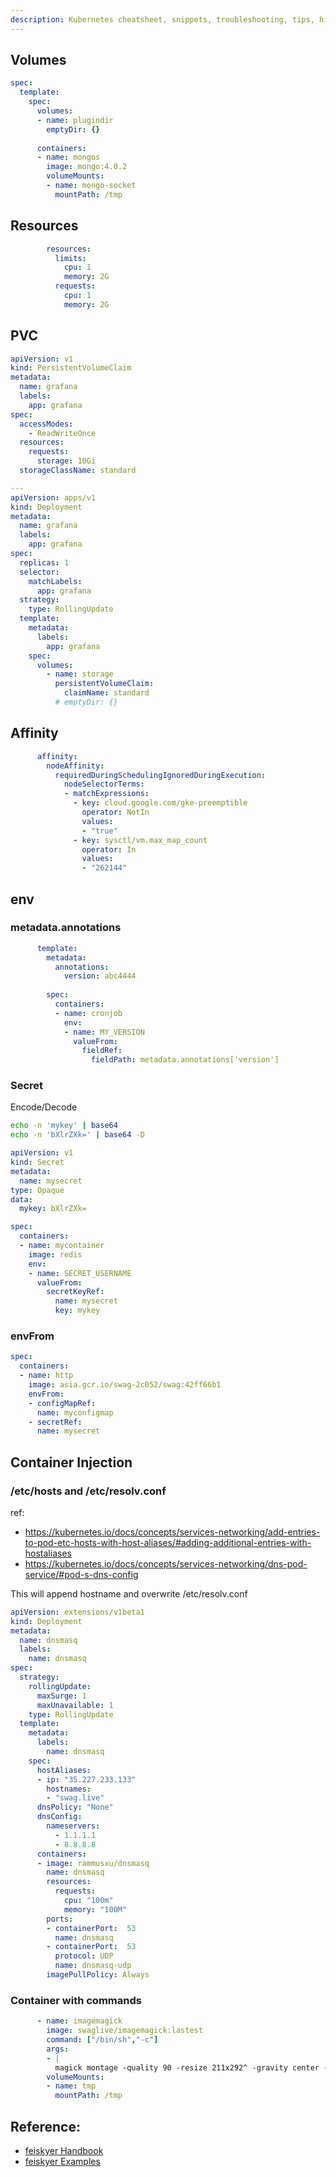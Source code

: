 ```yaml
---
description: Kubernetes cheatsheet, snippets, troubleshooting, tips, hints
---
```


## Volumes
```yaml
spec:
  template:
    spec:
      volumes:
      - name: plugindir
        emptyDir: {}
        
      containers:
      - name: mongos
        image: mongo:4.0.2
        volumeMounts:
        - name: mongo-socket
          mountPath: /tmp
```

## Resources
```yaml
        resources:
          limits:
            cpu: 1
            memory: 2G
          requests:
            cpu: 1
            memory: 2G
```

## PVC
```yaml
apiVersion: v1
kind: PersistentVolumeClaim
metadata:
  name: grafana
  labels:
    app: grafana
spec:
  accessModes:
    - ReadWriteOnce
  resources:
    requests:
      storage: 10Gi
  storageClassName: standard

---
apiVersion: apps/v1
kind: Deployment
metadata:
  name: grafana
  labels:
    app: grafana
spec:
  replicas: 1
  selector:
    matchLabels:
      app: grafana
  strategy:
    type: RollingUpdate
  template:
    metadata:
      labels:
        app: grafana
    spec:
      volumes:
        - name: storage
          persistentVolumeClaim:
            claimName: standard
          # emptyDir: {}
```

## Affinity
```yaml
      affinity:
        nodeAffinity:
          requiredDuringSchedulingIgnoredDuringExecution:
            nodeSelectorTerms:
            - matchExpressions:
              - key: cloud.google.com/gke-preemptible
                operator: NotIn
                values:
                - "true"
              - key: sysctl/vm.max_map_count
                operator: In
                values:
                - "262144"
```

## env

### metadata.annotations
```yaml
      template:
        metadata:
          annotations:
            version: abc4444
            
        spec:
          containers:
          - name: cronjob
            env:
            - name: MY_VERSION
              valueFrom:
                fieldRef:
                  fieldPath: metadata.annotations['version']
```

### Secret

Encode/Decode
```bash
echo -n 'mykey' | base64
echo -n 'bXlrZXk=' | base64 -D
```

```yaml
apiVersion: v1
kind: Secret
metadata:
  name: mysecret
type: Opaque
data:
  mykey: bXlrZXk=
```

```yaml
spec:
  containers:
  - name: mycontainer
    image: redis
    env:
    - name: SECRET_USERNAME
      valueFrom:
        secretKeyRef:
          name: mysecret
          key: mykey
```

### envFrom
```yaml
spec:
  containers:
  - name: http
    image: asia.gcr.io/swag-2c052/swag:42ff66b1
    envFrom:
    - configMapRef:
      name: myconfigmap
    - secretRef:
      name: mysecret
```

## Container Injection

### /etc/hosts and /etc/resolv.conf

ref:

- https://kubernetes.io/docs/concepts/services-networking/add-entries-to-pod-etc-hosts-with-host-aliases/#adding-additional-entries-with-hostaliases
- https://kubernetes.io/docs/concepts/services-networking/dns-pod-service/#pod-s-dns-config

This will append hostname and overwrite /etc/resolv.conf

```yaml
apiVersion: extensions/v1beta1
kind: Deployment
metadata:
  name: dnsmasq
  labels:
    name: dnsmasq
spec:
  strategy:
    rollingUpdate:
      maxSurge: 1
      maxUnavailable: 1
    type: RollingUpdate
  template:
    metadata:
      labels:
        name: dnsmasq
    spec:
      hostAliases:
      - ip: "35.227.233.133"
        hostnames:
        - "swag.live"
      dnsPolicy: "None"
      dnsConfig:
        nameservers:
          - 1.1.1.1
          - 8.8.8.8
      containers:
      - image: rammusxu/dnsmasq
        name: dnsmasq
        resources:
          requests:
            cpu: "100m"
            memory: "100M"   
        ports:
        - containerPort:  53
          name: dnsmasq
        - containerPort:  53
          protocol: UDP
          name: dnsmasq-udp
        imagePullPolicy: Always
```

### Container with commands
```yaml
      - name: imagemagick
        image: swaglive/imagemagick:lastest
        command: ["/bin/sh","-c"]
        args: 
        - |
          magick montage -quality 90 -resize 211x292^ -gravity center -crop 211x292+0+0 -geometry +4+4 -tile 7x4 -background none +repage $(cat /tmp/covers.txt) /tmp/montage.jpg
        volumeMounts:
        - name: tmp
          mountPath: /tmp
```

## Reference:
- [feiskyer Handbook](https://kubernetes.feisky.xyz/)
- [feiskyer Examples](https://github.com/feiskyer/kubernetes-handbook/tree/master/examples)